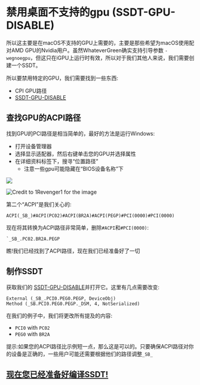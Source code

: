 # 禁用桌面不支持的gpu (SSDT-GPU-DISABLE)

所以这主要是在macOS不支持的GPU上需要的，主要是那些希望为macOS使用配对AMD GPU的Nvidia用户。虽然WhateverGreen确实支持引导参数 `-wegnoegpu`，但这只在iGPU上运行时有效，所以对于我们其他人来说，我们需要创建一个SSDT。

所以要禁用特定的GPU，我们需要找到一些东西:

* CPI GPU路径
* [SSDT-GPU-DISABLE](https://github.com/dortania/Getting-Started-With-ACPI/blob/master/extra-files/decompiled/SSDT-GPU-DISABLE.dsl.zip)

## 查找GPU的ACPI路径

找到GPU的PCI路径是相当简单的，最好的方法是运行Windows:

* 打开设备管理器
* 选择显示适配器，然后右键单击您的GPU并选择属性
* 在详细资料标签下，搜寻“位置路径”
  * 注意一些gpu可能隐藏在“BIOS设备名称”下

![](../images/Desktops/amd.png)

![Credit to 1Revenger1 for the image](../images/Desktops/nvidia.png)

第二个“ACPI”是我们关心的:

```
ACPI(_SB_)#ACPI(PC02)#ACPI(BR2A)#ACPI(PEGP)#PCI(0000)#PCI(0000)
```

现在将其转换为ACPI路径非常简单，删除`#ACPI`和`#PCI(0000)`:

```
`_SB_.PC02.BR2A.PEGP
```

瞧!我们已经找到了ACPI路径，现在我们已经准备好了一切

## 制作SSDT

获取我们的 [SSDT-GPU-DISABLE](https://github.com/dortania/Getting-Started-With-ACPI/blob/master/extra-files/decompiled/SSDT-GPU-DISABLE.dsl.zip)并打开它。这里有几点需要改变:

```
External (_SB_.PCI0.PEG0.PEGP, DeviceObj)
Method (_SB.PCI0.PEG0.PEGP._DSM, 4, NotSerialized)
```

在我们的例子中，我们将更改所有提及的内容:

* `PCI0` with `PC02`
* `PEG0` with `BR2A`

提示:如果您的ACPI路径比示例短一点，那么这是可以的。只要确保ACPI路径对你的设备是正确的，一些用户可能还需要根据他们的路径调整`_SB_`

## [现在您已经准备好编译SSDT!](/Manual/compile.md)
